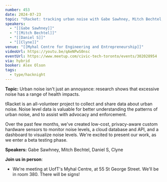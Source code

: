```yaml
---
number: 453
date: 2024-07-23
topic: "tRacket: tracking urban noise with Gabe Sawhney, Mitch Bechtel, Daniel S, Clyne"
speakers:
  - "[[Gabe Sawhney]]"
  - "[[Mitch Bechtel]]"
  - "[[Daniel S]]"
  - "[[Clyne]]"
venue: "[[Myhal Centre for Engineering and Entrepreneurship]]"
videoUrl: https://youtu.be/qAeNPwS0nsc
eventUrl: https://www.meetup.com/civic-tech-toronto/events/302028954
via: hybrid
booker: Alex Olson
tags:
  - type/hacknight
---
```


**Topic:** Urban noise isn't just an annoyance: research shows that excessive noise has a range of health impacts.

tRacket is an all-volunteer project to collect and share data about urban noise. Noise level data is valuable for better understanding the patterns of urban noise, and to assist with advocacy and enforcement.

Over the past few months, we've created low-cost, privacy-aware custom hardware sensors to monitor noise levels, a cloud database and API, and a dashboard to visualize noise levels. We're excited to present our work, as we enter a beta testing phase.

**Speakers:** Gabe Sawhney, Mitch Bechtel, Daniel S, Clyne

**Join us in person**:

* We're meeting at UofT's Myhal Centre, at 55 St George Street. We'll be in room 380. There will be signs!
